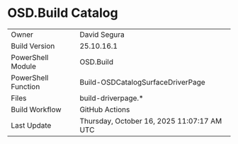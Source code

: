 ﻿# OSD.Build Catalog

| | |
|-|-|
| Owner | David Segura |
| Build Version | 25.10.16.1 |
| PowerShell Module | OSD.Build |
| PowerShell Function | Build-OSDCatalogSurfaceDriverPage |
| Files | build-driverpage.* |
| Build Workflow | GitHub Actions |
| Last Update | Thursday, October 16, 2025 11:07:17 AM UTC |
